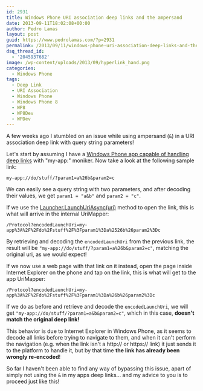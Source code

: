 ```yaml
---
id: 2931
title: Windows Phone URI association deep links and the ampersand
date: 2013-09-11T18:02:08+00:00
author: Pedro Lamas
layout: post
guid: https://www.pedrolamas.com/?p=2931
permalink: /2013/09/11/windows-phone-uri-association-deep-links-and-the-ampersand/
dsq_thread_id:
  - '2045937682'
image: /wp-content/uploads/2013/09/hyperlink_hand.png
categories:
  - Windows Phone
tags:
  - Deep Link
  - URI Association
  - Windows Phone
  - Windows Phone 8
  - WP8
  - WP8Dev
  - WPDev
---
```


A few weeks ago I stumbled on an issue while using ampersand (`&`) in a URI association deep link with query string parameters!

Let's start by assuming I have a [Windows Phone app capable of handling deep links](http://msdn.microsoft.com/en-us/library/windowsphone/develop/jj206987%28v=vs.105%29.aspx#BKMK_URIassociations) with "my-app:" moniker. Now take a look at the following sample link:

```text
my-app://do/stuff/?param1=a%26b&param2=c
```

We can easily see a query string with two parameters, and after decoding their values, we get `param1 = "a&b"` and `param2 = "c"`.

If we use the [Launcher.LaunchUriAsync(uri)](http://msdn.microsoft.com/en-us/library/windowsphone/develop/hh701480.aspx) method to open the link, this is what will arrive in the internal UriMapper:

```text
/Protocol?encodedLaunchUri=my-app%3A%2F%2Fdo%2Fstuff%2F%3Fparam1%3Da%2526b%26param2%3Dc
```

By retrieving and decoding the `encodedLaunchUri` from the previous link, the result will be `"my-app://do/stuff/?param1=a%26b&param2=c"`, matching the original uri, as we would expect!

If we now use a web page with that link on it instead, open the page inside Internet Explorer on the phone and tap on the link, this is what will get to the app UriMapper:

```text
/Protocol?encodedLaunchUri=my-app%3A%2F%2Fdo%2Fstuff%2F%3Fparam1%3Da%26b%26param2%3Dc
```

If we do as before and retrieve and decode the `encodedLaunchUri`, we will get `"my-app://do/stuff/?param1=a&b&param2=c"`, which in this case, **doesn't match the original deep link!**

This behavior is due to Internet Explorer in Windows Phone, as it seems to decode all links before trying to navigate to them, and when it can't perform the navigation (e.g. when the link isn't a http:// or https:// link) it just sends it to the platform to handle it, but by that time **the link has already been wrongly re-encoded**!

So far I haven't been able to find any way of bypassing this issue, apart of simply not using the `&` in my apps deep links... and my advice to you is to proceed just like this!
